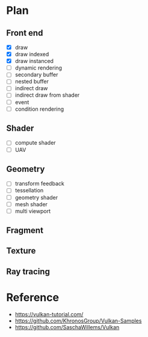 # Plan
## Front end
- [x] draw
- [x] draw indexed
- [x] draw instanced
- [ ] dynamic rendering
- [ ] secondary buffer
- [ ] nested buffer
- [ ] indirect draw
- [ ] indirect draw from shader
- [ ] event
- [ ] condition rendering

## Shader
- [ ] compute shader
- [ ] UAV

## Geometry
- [ ] transform feedback
- [ ] tessellation
- [ ] geometry shader
- [ ] mesh shader
- [ ] multi viewport

## Fragment

## Texture

## Ray tracing

# Reference
* https://vulkan-tutorial.com/
* https://github.com/KhronosGroup/Vulkan-Samples
* https://github.com/SaschaWillems/Vulkan